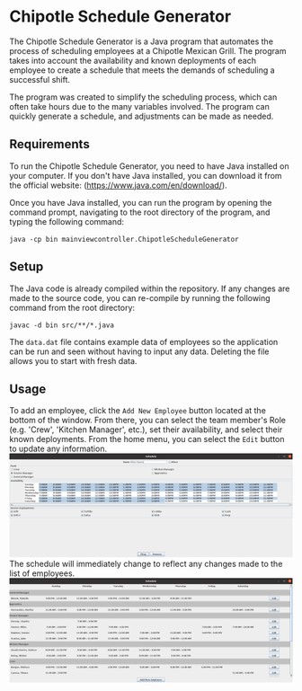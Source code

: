 # Chipotle Schedule Generator

The Chipotle Schedule Generator is a Java program that automates the process of scheduling employees at a Chipotle Mexican Grill. The program takes into account the availability and known deployments of each employee to create a schedule that meets the demands of scheduling a successful shift.

The program was created to simplify the scheduling process, which can often take hours due to the many variables involved. The program can quickly generate a schedule, and adjustments can be made as needed.

## Requirements
To run the Chipotle Schedule Generator, you need to have Java installed on your computer. If you don't have Java installed, you can download it from the official website: (https://www.java.com/en/download/).

Once you have Java installed, you can run the program by opening the command prompt, navigating to the root directory of the program, and typing the following command:
```
java -cp bin mainviewcontroller.ChipotleScheduleGenerator
```

## Setup
The Java code is already compiled within the repository. If any changes are made to the source code, you can re-compile by running the following command from the root directory:
```
javac -d bin src/**/*.java
```

The `data.dat` file contains example data of employees so the application can be run and seen without having to input any data.  Deleting the file allows you to start with fresh data.

## Usage
To add an employee, click the `Add New Employee` button located at the bottom of the window. From there, you can select the team member's Role (e.g. 'Crew', 'Kitchen Manager', etc.), set their availability, and select their known deployments.  From the home menu, you can select the `Edit` button to update any information.
![](./screenshots/EditEmployee.png)
The schedule will immediately change to reflect any changes made to the list of employees.
![](./screenshots/Schedule.png)